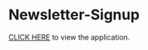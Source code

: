 # Newsletter-Signup


<a href=https://guarded-everglades-91880.herokuapp.com/>CLICK HERE</a> to view the application.
